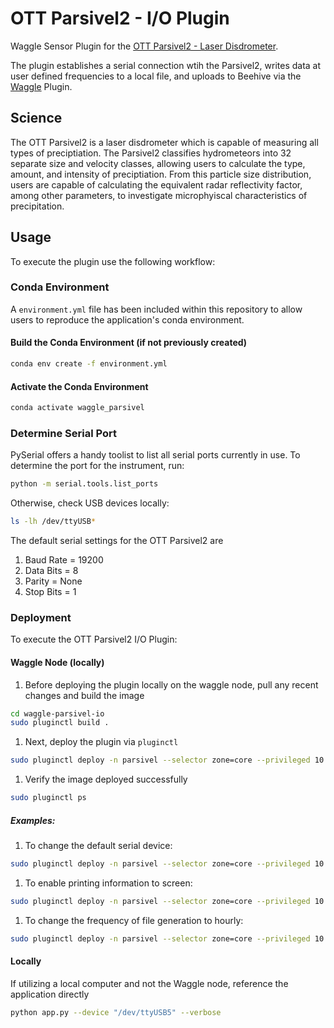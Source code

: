 # OTT Parsivel2 - I/O Plugin
Waggle Sensor Plugin for the [OTT Parsivel2 - Laser Disdrometer](https://www.ott.com/products/meteorological-sensors-26/ott-parsivel2-laser-weather-sensor-2392/).<br>

The plugin establishes a serial connection wtih the Parsivel2, writes data at user defined frequencies to a local file, and uploads to Beehive via the [Waggle](https://github.com/waggle-sensor) Plugin.

## Science
The OTT Parsivel2 is a laser disdrometer which is capable of measuring all types of preciptiation. The Parsivel2 classifies hydrometeors into 32 separate size and velocity classes, allowing users to calculate the type, amount, and intensity of preciptiation. From this particle size distribution, users are capable of calculating the equivalent radar reflectivity factor, among other parameters, to investigate microphyiscal characteristics of precipitation. 

## Usage

To execute the plugin use the following workflow:

### Conda Environment
A `environment.yml` file has been included within this repository to allow users to reproduce the application's conda environment.

#### Build the Conda Environment (if not previously created)
```bash
conda env create -f environment.yml
```

#### Activate the Conda Environment
```bash
conda activate waggle_parsivel
```
### Determine Serial Port
PySerial offers a handy toolist to list all serial ports currently in use. 
To determine the port for the instrument, run:
```bash
python -m serial.tools.list_ports
```

Otherwise, check USB devices locally:
```bash
ls -lh /dev/ttyUSB*
```

The default serial settings for the OTT Parsivel2 are
1. Baud Rate = 19200
1. Data Bits = 8
1. Parity = None
1. Stop Bits = 1

### Deployment

To execute the OTT Parsivel2 I/O Plugin:

#### Waggle Node (locally)
1. Before deploying the plugin locally on the waggle node, pull any recent changes and build the image
```bash
cd waggle-parsivel-io
sudo pluginctl build .
```
1. Next, deploy the plugin via `pluginctl`
```bash
sudo pluginctl deploy -n parsivel --selector zone=core --privileged 10.31.81.1:5000/local/waggle-parsivel-io
```
1. Verify the image deployed successfully
```bash
sudo pluginctl ps
```
##### Examples:
1. To change the default serial device:
```bash
sudo pluginctl deploy -n parsivel --selector zone=core --privileged 10.31.81.1:5000/local/waggle-parsivel-io -- --device /dev/ttyUSB5
```
1. To enable printing information to screen:
```bash
sudo pluginctl deploy -n parsivel --selector zone=core --privileged 10.31.81.1:5000/local/waggle-parsivel-io -- --verbose
```
1. To change the frequency of file generation to hourly:
```bash
sudo pluginctl deploy -n parsivel --selector zone=core --privileged 10.31.81.1:5000/local/waggle-parsivel-io -- --freq 60
```

#### Locally
If utilizing a local computer and not the Waggle node, reference the application directly
```bash
python app.py --device "/dev/ttyUSB5" --verbose
```
